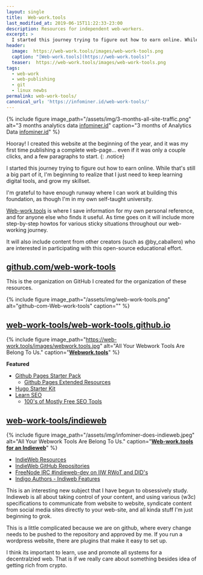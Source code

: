 ```yaml
---
layout: single
title:  Web-work.tools
last_modified_at: 2019-06-15T11:22:33-23:00
description: Resources for independent web-workers.
excerpt: >
  I started this journey trying to figure out how to earn online. While that's still a big part of it, I'm realizing that I just need to keep learning digital tools, and grow my skillset.
header:
  image:  https://web-work.tools/images/web-work-tools.png
  caption: "[Web-work.tools](https://web-work.tools)"
  teaser:  https://web-work.tools/images/web-work-tools.png
tags: 
  - web-work
  - web-publishing
  - git
  - linux newbs
permalink: web-work-tools/
canonical_url: 'https://infominer.id/web-work-tools/'
---
```




{% include figure image_path="/assets/img/3-months-all-site-traffic.png" alt="3 months analytics data [infominer.id](https://infominer.id)" caption="3 months of Analytics Data [infominer.id](https://infominer.id)" %}

Hooray! I created this website at the beginning of the year, and it was my first time publishing a complete web-page... even if it was only a couple clicks, and a few paragraphs to start.
{: .notice} 

I started this journey trying to figure out how to earn online. While that's still a big part of it, I'm beginning to realize that I just need to keep learning digital tools, and grow my skillset.

I'm grateful to have enough runway where I can work at building this foundation, as though I'm in my own self-taught university. 

[Web-work.tools](https://web-work.tools) is where I save information for my own personal reference, and for anyone else who finds it useful. As time goes on it will include more step-by-step howtos for various sticky situations throughout our web-working journey. 

It will also include content from other creators (such as @by_caballero) who are interested in participating with this open-source educational effort.

## [**github.com/web-work-tools**](https://github.com/web-work-tools/)

This is the organization on GitHub I created for the organization of these resources. 

{% include figure image_path="/assets/img/web-work-tools.png" alt="github-com-Web-work-tools" caption="" %}

## [**web-work-tools/web-work-tools.github.io**](https://github.com/web-work-tools)

{% include figure image_path="https://web-work.tools/images/webwork.tools.jpg" alt="All Your Webwork Tools Are Belong To Us." caption="[**Webwork.tools**](https://web-work.tools)" %}


**Featured**
  * [Github Pages Starter Pack](https://web-work.tools/github-pages-starter-pack/)
    * [Github Pages Extended Resources](https://web-work.tools/github-pages-extended-resources/)
  * [Hugo Starter Kit](https://web-work.tools/hugo-starter-kit/)
  * <a href="https://web-work.tools/learn-seo/" target="_blank">Learn SEO</a>
    * [100's of Mostly Free SEO Tools](https://web-work.tools/seo-tools/)


## [**web-work-tools/indieweb**](https://github.com/web-work-tools/indieweb)

{% include figure image_path="/assets/img/infominer-does-indieweb.jpeg" alt="All Your Webwork Tools Are Belong To Us." caption="[**Web-work.tools for an Indieweb**](https://web-work.tools/indieweb/)" %}


* [IndieWeb Resources](https://web-work.tools/indieweb/resources/)
* [IndieWeb GitHub Repositories](https://web-work.tools/indieweb/github-repos/)
* [FreeNode IRC #indieweb-dev on IIW RWoT and DID's](https://web-work.tools/indieweb/indieweb-dev-on-did/)
* [Indigo Authors - Indiweb Features](https://web-work.tools/indieweb/indigo-authors/)


This is an interesting new subject that I have begun to obsessively study. Indieweb is all about taking control of your content, and using various (w3c) specifications to communicate from website to website, syndicate content from social media sites directly to your web-site, and all kinda stuff I'm just beginning to grok.

This is a little complicated because we are on github, where every change needs to be pushed to the repository and approved by me. If you run a wordpress website, there are plugins that make it easy to set up.

I think its important to learn, use and promote all systems for a decentralzied web. That is if we really care about something besides idea of getting rich from crypto.

